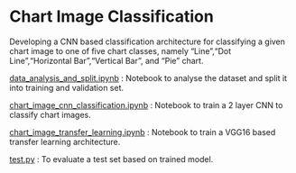 # Chart Image Classification
Developing a CNN based classification architecture for classifying a given chart image to one of five chart classes, namely “Line”,“Dot Line”,“Horizontal Bar”,“Vertical Bar”, and “Pie” chart.

[data_analysis_and_split.ipynb](https://github.com/revantteotia/chart-image-classification/blob/master/data_analysis_and_split.ipynb) : Notebook to analyse the dataset and split it into training and validation set.

[chart_image_cnn_classification.ipynb](https://github.com/revantteotia/chart-image-classification/blob/master/chart_image_cnn_classification.ipynb) : Notebook to train a 2 layer CNN to classify chart images.

[chart_image_transfer_learning.ipynb](https://github.com/revantteotia/chart-image-classification/blob/master/chart_image_transfer_learning.ipynb) : Notebook to train a VGG16 based transfer learning architecture.

[test.py](https://github.com/revantteotia/chart-image-classification/blob/master/test.py) : To evaluate a test set based on trained model.
